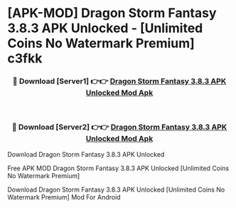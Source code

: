 # [APK-MOD] Dragon Storm Fantasy 3.8.3 APK Unlocked - [Unlimited Coins No Watermark Premium] c3fkk



<div align="center">
<h3>🔴 Download [Server1] 👉👉 <a href="https://momento.my/?title=Dragon_Storm_Fantasy_3.8.3_APK_Unlocked">Dragon Storm Fantasy 3.8.3 APK Unlocked Mod Apk</a></h3><br>

<h3>🔴 Download [Server2] 👉👉 <a href="https://momento.my/?title=Dragon_Storm_Fantasy_3.8.3_APK_Unlocked">Dragon Storm Fantasy 3.8.3 APK Unlocked Mod Apk</a></h3>
</div>



Download Dragon Storm Fantasy 3.8.3 APK Unlocked 

Free APK MOD Dragon Storm Fantasy 3.8.3 APK Unlocked [Unlimited Coins No Watermark Premium]

Download Dragon Storm Fantasy 3.8.3 APK Unlocked [Unlimited Coins No Watermark Premium] Mod For Android
